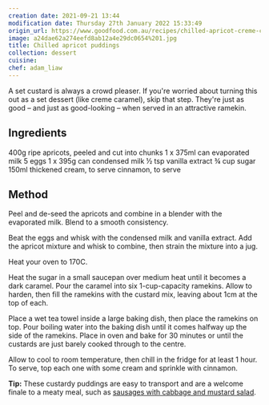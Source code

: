 ```yaml
---
creation date: 2021-09-21 13:44
modification date: Thursday 27th January 2022 15:33:49
origin_url: https://www.goodfood.com.au/recipes/chilled-apricot-creme-caramel-pudding-recipe-20180206-h0uf1o
image: a24dae62a274eefd8ab12a4e29dc0654%201.jpg
title: Chilled apricot puddings
collection: dessert
cuisine:
chef: adam_liaw
---
```


A set custard is always a crowd pleaser. If you're worried about turning this out as a set dessert (like creme caramel), skip that step. They're just as good – and just as good-looking – when served in an attractive ramekin.

## Ingredients

400g ripe apricots, peeled and cut into chunks
1 x 375ml can evaporated milk
5 eggs
1 x 395g can condensed milk
½ tsp vanilla extract
¾ cup sugar
150ml thickened cream, to serve
cinnamon, to serve

## Method

Peel and de-seed the apricots and combine in a blender with the evaporated milk. Blend to a smooth consistency.

Beat the eggs and whisk with the condensed milk and vanilla extract. Add the apricot mixture and whisk to combine, then strain the mixture into a jug.

Heat your oven to 170C.

Heat the sugar in a small saucepan over medium heat until it becomes a dark caramel. Pour the caramel into six 1-cup-capacity ramekins. Allow to harden, then fill the ramekins with the custard mix, leaving about 1cm at the top of each.

Place a wet tea towel inside a large baking dish, then place the ramekins on top. Pour boiling water into the baking dish until it comes halfway up the side of the ramekins. Place in oven and bake for 30 minutes or until the custards are just barely cooked through to the centre.

Allow to cool to room temperature, then chill in the fridge for at least 1 hour. To serve, top each one with some cream and sprinkle with cinnamon.

**Tip:** These custardy puddings are easy to transport and are a welcome finale to a meaty meal, such as [sausages with cabbage and mustard salad](https://www.goodfood.com.au/recipes/barbecued-sausages-with-red-cabbage-and-mustard-salad-recipe-20180205-h0uenw).